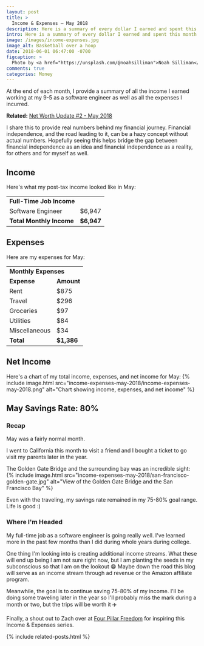 ```yaml
---
layout: post
title: >
  Income & Expenses – May 2018
description: Here is a summary of every dollar I earned and spent this month.
intro: Here is a summary of every dollar I earned and spent this month...
image: /images/income-expenses.jpg
image_alt: Basketball over a hoop
date: 2018-06-01 06:47:00 -0700
figcaption: >
  Photo by <a href="https://unsplash.com/@noahsilliman">Noah Silliman</a>
comments: true
categories: Money
---
```

At the end of each month, I provide a summary of all the income I earned working at my 9-5 as a software engineer as well as all the expenses I incurred.

**Related:** [Net Worth Update #2 - May 2018](/net-worth-may-2018)

I share this to provide real numbers behind my financial journey. Financial independence, and the road leading to it, can be a hazy concept without actual numbers. Hopefully seeing this helps bridge the gap between financial independence as an idea and financial independence as a reality, for others and for myself as well.

## Income
Here's what my post-tax income looked like in May:

<table>
  <tbody>
    <tr>
      <td colspan="2"><strong>Full-Time Job Income</strong></td>
    </tr>
    <tr>
      <td>Software Engineer</td>
      <td>$6,947</td>
    </tr>
    <tr>
      <td><strong>Total Monthly Income</strong></td>
      <td><strong>$6,947</strong></td>
    </tr>
  </tbody>
</table>

## Expenses
Here are my expenses for May:

<table>
  <tbody>
    <tr>
      <td colspan="2"><strong>Monthly Expenses</strong></td>
    </tr>
    <tr>
      <td><strong>Expense</strong></td>
      <td><strong>Amount</strong></td>
    </tr>
    <tr>
      <td>Rent</td>
      <td>$875</td>
    </tr>
    <tr>
      <td>Travel</td>
      <td>$296</td>
    </tr>
    <tr>
      <td>Groceries</td>
      <td>$97</td>
    </tr>
    <tr>
      <td>Utilities</td>
      <td>$84</td>
    </tr>
    <tr>
      <td>Miscellaneous</td>
      <td>$34</td>
    </tr>
    <tr>
      <td><strong>Total</strong></td>
      <td><strong>$1,386</strong></td>
    </tr>
  </tbody>
</table>

## Net Income
Here's a chart of my total income, expenses, and net income for May:
{% include image.html src="income-expenses-may-2018/income-expenses-may-2018.png" alt="Chart showing income, expenses, and net income" %}

## May Savings Rate: 80%

### Recap
May was a fairly normal month.

I went to California this month to visit a friend and I bought a ticket to go visit my parents later in the year.

The Golden Gate Bridge and the surrounding bay was an incredible sight:
{% include image.html src="income-expenses-may-2018/san-francisco-golden-gate.jpg" alt="View of the Golden Gate Bridge and the San Francisco Bay" %}

Even with the traveling, my savings rate remained in my 75-80% goal range. Life is good :)

### Where I'm Headed
My full-time job as a software engineer is going really well. I've learned more in the past few months than I did during whole years during college.

One thing I'm looking into is creating additional income streams. What these will end up being I am not sure right now, but I am planting the seeds in my subconscious so that I am on the lookout 😁 Maybe down the road this blog will serve as an income stream through ad revenue or the Amazon affiliate program.

Meanwhile, the goal is to continue saving 75-80% of my income. I'll be doing some traveling later in the year so I'll probably miss the mark during a month or two, but the trips will be worth it ✈️

Finally, a shout out to Zach over at [Four Pillar Freedom](www.fourpillarfreedom.com) for inspiring this Income & Expenses series.

{% include related-posts.html %}
